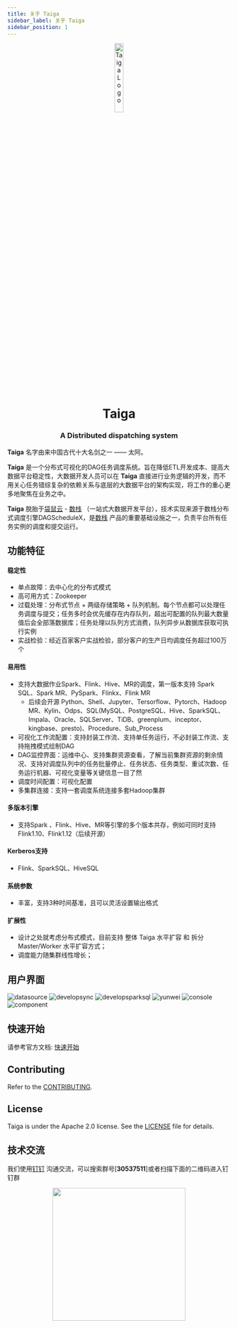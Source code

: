 ```yaml
---
title: 关于 Taiga
sidebar_label: 关于 Taiga
sidebar_position: 1
---
```


<div align="center">
 <img src="/img/logo.svg" width="20%" height="20%" alt="Taiga Logo" />
 <h1>Taiga</h1>
 <h3>A Distributed dispatching system</h3>
</div>


**Taiga** 名字由来中国古代十大名剑之一 —— 太阿。

**Taiga** 是一个分布式可视化的DAG任务调度系统。旨在降低ETL开发成本、提高大数据平台稳定性，大数据开发人员可以在 **Taiga** 直接进行业务逻辑的开发，而不用关心任务错综复杂的依赖关系与底层的大数据平台的架构实现，将工作的重心更多地聚焦在业务之中。

**Taiga** 脱胎于[袋鼠云](https://www.dtstack.com/) - [数栈](https://www.dtstack.com/dtinsight/) （一站式大数据开发平台），技术实现来源于数栈分布式调度引擎DAGScheduleX，是[数栈](https://www.dtstack.com/dtinsight/) 产品的重要基础设施之一，负责平台所有任务实例的调度和提交运行。

## 功能特征

#### 稳定性
* 单点故障：去中心化的分布式模式
* 高可用方式：Zookeeper
* 过载处理：分布式节点 + 两级存储策略 + 队列机制。每个节点都可以处理任务调度与提交；任务多时会优先缓存在内存队列，超出可配置的队列最大数量值后会全部落数据库；任务处理以队列方式消费，队列异步从数据库获取可执行实例
* 实战检验：经近百家客户实战检验，部分客户的生产日均调度任务超过100万个

#### 易用性
* 支持大数据作业Spark、Flink、Hive、MR的调度，第一版本支持 Spark SQL、Spark MR、PySpark、Flinkx、Flink MR
    * 后续会开源 Python、Shell、Jupyter、Tersorflow、Pytorch、Hadoop MR、Kylin、Odps、SQL(MySQL、PostgreSQL、Hive、SparkSQL、Impala、Oracle、SQLServer、TiDB、greenplum、inceptor、kingbase、presto)、Procedure、Sub_Process
* 可视化工作流配置：支持封装工作流、支持单任务运行，不必封装工作流、支持拖拽模式绘制DAG
* DAG监控界面：运维中心、支持集群资源查看，了解当前集群资源的剩余情况、支持对调度队列中的任务批量停止、任务状态、任务类型、重试次数、任务运行机器、可视化变量等关键信息一目了然
* 调度时间配置：可视化配置
* 多集群连接：支持一套调度系统连接多套Hadoop集群

#### 多版本引擎
* 支持Spark 、Flink、Hive、MR等引擎的多个版本共存，例如可同时支持Flink1.10、Flink1.12（后续开源）

#### Kerberos支持
* Flink、SparkSQL、HiveSQL

#### 系统参数
* 丰富，支持3种时间基准，且可以灵活设置输出格式

#### 扩展性
* 设计之处就考虑分布式模式，目前支持 整体 Taiga 水平扩容 和 拆分Master/Worker 水平扩容方式；
* 调度能力随集群线性增长；  

## 用户界面
![datasource](/img/readme/datasource.png)
![developsync](/img/readme/developsync.png)
![developsparksql](/img/readme/developsparksql.png)
![yunwei](/img/readme/yunwei.png)
![console](/img/readme/console.png)
![component](/img/readme/component.png)

## 快速开始
请参考官方文档: [快速开始](./quickstart/start.md)

## Contributing

Refer to the [CONTRIBUTING](./contributing.md).

## License

Taiga is under the Apache 2.0 license. See
the [LICENSE](http://www.apache.org/licenses/LICENSE-2.0) file for details.


## 技术交流
我们使用[钉钉](https://www.dingtalk.com/) 沟通交流，可以搜索群号[**30537511**]或者扫描下面的二维码进入钉钉群
<div align="center"> 
 <img src="/img/readme/ding.jpeg" width="300" />
</div>